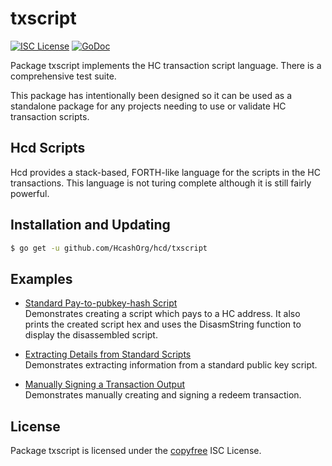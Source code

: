 txscript
========

[![ISC License](http://img.shields.io/badge/license-ISC-blue.svg)](http://copyfree.org)
[![GoDoc](https://img.shields.io/badge/godoc-reference-blue.svg)](http://godoc.org/github.com/HcashOrg/hcd/txscript)

Package txscript implements the HC transaction script language.  There is
a comprehensive test suite.

This package has intentionally been designed so it can be used as a standalone
package for any projects needing to use or validate HC transaction scripts.

## Hcd Scripts

Hcd provides a stack-based, FORTH-like language for the scripts in
the HC transactions.  This language is not turing complete
although it is still fairly powerful.

## Installation and Updating

```bash
$ go get -u github.com/HcashOrg/hcd/txscript
```

## Examples

* [Standard Pay-to-pubkey-hash Script](http://godoc.org/github.com/HcashOrg/hcd/txscript#example-PayToAddrScript)  
  Demonstrates creating a script which pays to a HC address.  It also
  prints the created script hex and uses the DisasmString function to display
  the disassembled script.

* [Extracting Details from Standard Scripts](http://godoc.org/github.com/HcashOrg/hcd/txscript#example-ExtractPkScriptAddrs)  
  Demonstrates extracting information from a standard public key script.

* [Manually Signing a Transaction Output](http://godoc.org/github.com/HcashOrg/hcd/txscript#example-SignTxOutput)  
  Demonstrates manually creating and signing a redeem transaction.

## License

Package txscript is licensed under the [copyfree](http://copyfree.org) ISC
License.
